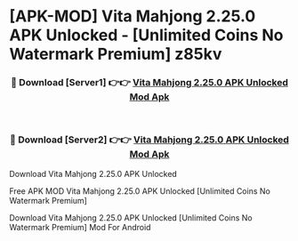 # [APK-MOD] Vita Mahjong 2.25.0 APK Unlocked - [Unlimited Coins No Watermark Premium] z85kv



<div align="center">
<h3>🔴 Download [Server1] 👉👉 <a href="https://momento.my/?title=Vita_Mahjong_2.25.0_APK_Unlocked">Vita Mahjong 2.25.0 APK Unlocked Mod Apk</a></h3><br>

<h3>🔴 Download [Server2] 👉👉 <a href="https://momento.my/?title=Vita_Mahjong_2.25.0_APK_Unlocked">Vita Mahjong 2.25.0 APK Unlocked Mod Apk</a></h3>
</div>



Download Vita Mahjong 2.25.0 APK Unlocked 

Free APK MOD Vita Mahjong 2.25.0 APK Unlocked [Unlimited Coins No Watermark Premium]

Download Vita Mahjong 2.25.0 APK Unlocked [Unlimited Coins No Watermark Premium] Mod For Android
